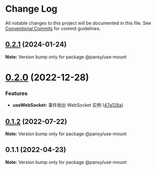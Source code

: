 # Change Log

All notable changes to this project will be documented in this file.
See [Conventional Commits](https://conventionalcommits.org) for commit guidelines.

## [0.2.1](https://github.com/pansyjs/react-hooks/compare/@pansy/use-mount@0.2.0...@pansy/use-mount@0.2.1) (2024-01-24)

**Note:** Version bump only for package @pansy/use-mount





# [0.2.0](https://github.com/pansyjs/react-hooks/compare/@pansy/use-mount@0.1.2...@pansy/use-mount@0.2.0) (2022-12-28)


### Features

* **useWebSocket:** 事件抛出 WebSocket 实例 ([47a128a](https://github.com/pansyjs/react-hooks/commit/47a128af648a5addfbaa53d10669eea38e3353d7))





## [0.1.2](https://github.com/pansyjs/react-hooks/compare/@pansy/use-mount@0.1.1...@pansy/use-mount@0.1.2) (2022-07-22)

**Note:** Version bump only for package @pansy/use-mount





## 0.1.1 (2022-04-23)

**Note:** Version bump only for package @pansy/use-mount
